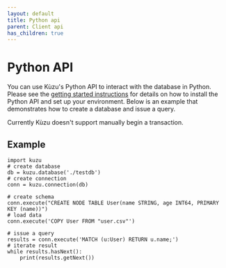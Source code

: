 ```yaml
---
layout: default
title: Python api
parent: Client api
has_children: true
---
```


# Python API
You can use Kùzu's Python API to interact with the database in Python. Please
see the [getting started instructions](../../getting-started.md#python-api) for
details on how to install the Python API and set up your environment. Below is an example that demonstrates how to create a database and issue a query.

Currently Kùzu doesn't support manually begin a transaction.

## Example

```
import kuzu
# create database
db = kuzu.database('./testdb')
# create connection
conn = kuzu.connection(db)

# create schema
conn.execute("CREATE NODE TABLE User(name STRING, age INT64, PRIMARY KEY (name))")
# load data
conn.execute('COPY User FROM "user.csv"')

# issue a query
results = conn.execute('MATCH (u:User) RETURN u.name;')
# iterate result
while results.hasNext():
    print(results.getNext())
```